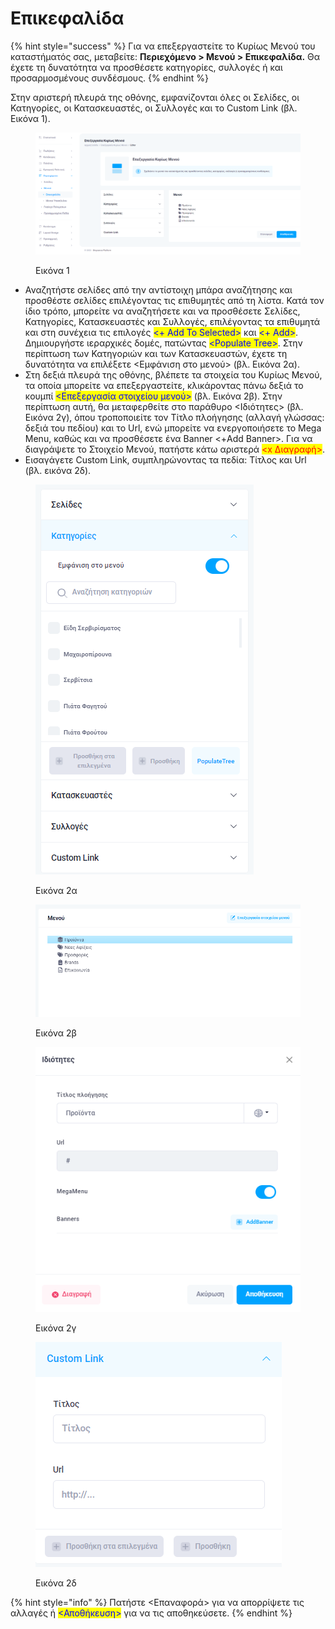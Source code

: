 # Επικεφαλίδα

{% hint style="success" %}
Για να επεξεργαστείτε το Κυρίως Μενού του καταστήματός σας, μεταβείτε: **Περιεχόμενο > Μενού > Επικεφαλίδα.** Θα έχετε τη δυνατότητα να προσθέσετε κατηγορίες, συλλογές ή και προσαρμοσμένους συνδέσμους.&#x20;
{% endhint %}

Στην αριστερή πλευρά της οθόνης, εμφανίζονται όλες οι Σελίδες, οι Κατηγορίες, οι Κατασκευαστές, οι Συλλογές και το Custom Link (βλ. Εικόνα 1).&#x20;

<figure><img src="../../.gitbook/assets/ScreenHunter 59.png" alt=""><figcaption><p>Εικόνα 1</p></figcaption></figure>

* Αναζητήστε σελίδες από την αντίστοιχη μπάρα αναζήτησης και προσθέστε σελίδες επιλέγοντας τις επιθυμητές από τη λίστα. Κατά τον ίδιο τρόπο, μπορείτε να αναζητήσετε και να προσθέσετε Σελίδες, Κατηγορίες, Κατασκευαστές και Συλλογές, επιλέγοντας τα επιθυμητά και στη συνέχεια τις επιλογές <mark style="color:blue;"><+ Add To Selected></mark> και <mark style="color:blue;"><+ Add></mark>. Δημιουργήστε ιεραρχικές δομές, πατώντας <mark style="color:blue;">\<Populate Tree></mark>. Στην περίπτωση των Κατηγοριών και των Κατασκευαστών, έχετε τη δυνατότητα να επιλέξετε <Εμφάνιση στο μενού> (βλ. Εικόνα 2α).&#x20;
* Στη δεξιά πλευρά της οθόνης, βλέπετε τα στοιχεία του Κυρίως Μενού, τα οποία μπορείτε να επεξεργαστείτε, κλικάροντας πάνω δεξιά το κουμπί <mark style="color:blue;"><Επεξεργασία στοιχείου μενού></mark> (βλ. Εικόνα 2β). Στην περίπτωση αυτή, θα μεταφερθείτε στο παράθυρο <Ιδιότητες> (βλ. Εικόνα 2γ), όπου τροποποιείτε τον Τίτλο πλοήγησης (αλλαγή γλώσσας: δεξιά του πεδίου) και το Url, ενώ μπορείτε να ενεργοποιήσετε το Mega Menu, καθώς και να προσθέσετε ένα Banner <+Αdd Banner>. Για να διαγράψετε το Στοιχείο Μενού, πατήστε κάτω αριστερά <mark style="color:red;">\<x Διαγραφή></mark>.&#x20;
* Εισαγάγετε Custom Link, συμπληρώνοντας τα πεδία: Τίτλος και Url (βλ. εικόνα 2δ).

<div>

<figure><img src="../../.gitbook/assets/ScreenHunter 560.png" alt=""><figcaption><p>Εικόνα 2α</p></figcaption></figure>

 

<figure><img src="../../.gitbook/assets/ScreenHunter 62.png" alt=""><figcaption><p>Εικόνα 2β</p></figcaption></figure>

 

<figure><img src="../../.gitbook/assets/ScreenHunter 562.png" alt=""><figcaption><p>Εικόνα 2γ</p></figcaption></figure>

 

<figure><img src="../../.gitbook/assets/ScreenHunter 64 (1).png" alt=""><figcaption><p>Εικόνα 2δ</p></figcaption></figure>

</div>

{% hint style="info" %}
Πατήστε <Επαναφορά> για να απορρίψετε τις αλλαγές ή <mark style="color:blue;"><Αποθήκευση></mark> για να τις αποθηκεύσετε.
{% endhint %}

